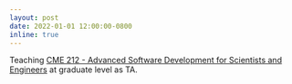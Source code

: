```yaml
---
layout: post
date: 2022-01-01 12:00:00-0800
inline: true
---
```


Teaching [CME 212 - Advanced Software Development for Scientists and Engineers](https://github.com/cme212/course) at graduate level as TA.

